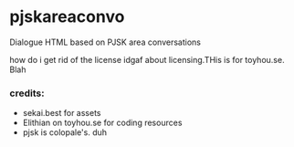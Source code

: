 # pjskareaconvo
Dialogue HTML based on PJSK area conversations

how do i get rid of the license idgaf about licensing.THis is for toyhou.se. Blah

### credits:
- sekai.best for assets
- Elithian on toyhou.se for coding resources
- pjsk is colopale's. duh
